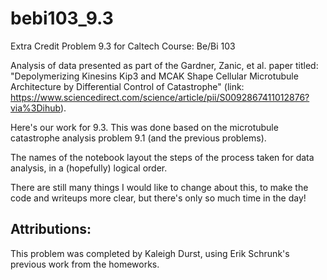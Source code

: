 # bebi103_9.3
Extra Credit Problem 9.3 for Caltech Course: Be/Bi 103

Analysis of data presented as part of the Gardner, Zanic, et al. paper titled: 
"Depolymerizing Kinesins Kip3 and MCAK Shape Cellular Microtubule Architecture by Differential Control of Catastrophe" 
(link: https://www.sciencedirect.com/science/article/pii/S0092867411012876?via%3Dihub).

Here's our work for 9.3. This was done based on the microtubule catastrophe analysis problem 9.1 (and the previous problems).

The names of the notebook layout the steps of the process taken for data analysis, in a (hopefully) logical order.

There are still many things I would like to change about this, to make the code and writeups more clear, but there's
only so much time in the day!

Attributions:
-------------
This problem was completed by Kaleigh Durst, using Erik Schrunk's previous work from the homeworks.
